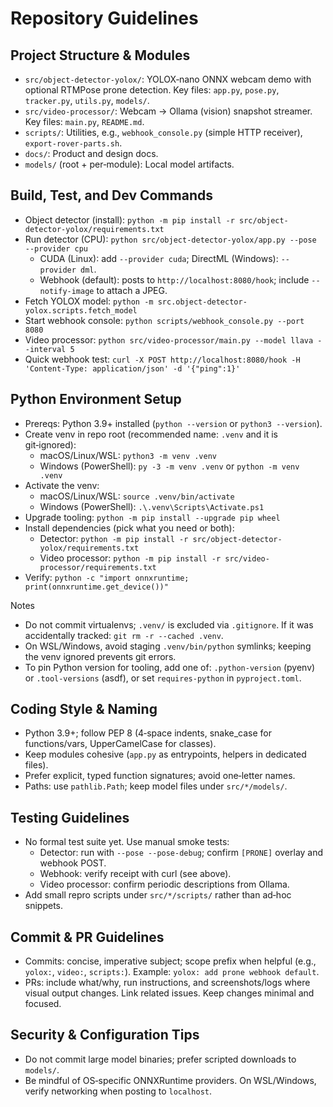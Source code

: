# Repository Guidelines

## Project Structure & Modules
- `src/object-detector-yolox/`: YOLOX‑nano ONNX webcam demo with optional RTMPose prone detection. Key files: `app.py`, `pose.py`, `tracker.py`, `utils.py`, `models/`.
- `src/video-processor/`: Webcam → Ollama (vision) snapshot streamer. Key files: `main.py`, `README.md`.
- `scripts/`: Utilities, e.g., `webhook_console.py` (simple HTTP receiver), `export-rover-parts.sh`.
- `docs/`: Product and design docs.
- `models/` (root + per‑module): Local model artifacts.

## Build, Test, and Dev Commands
- Object detector (install): `python -m pip install -r src/object-detector-yolox/requirements.txt`
- Run detector (CPU): `python src/object-detector-yolox/app.py --pose --provider cpu`
  - CUDA (Linux): add `--provider cuda`; DirectML (Windows): `--provider dml`.
  - Webhook (default): posts to `http://localhost:8080/hook`; include `--notify-image` to attach a JPEG.
- Fetch YOLOX model: `python -m src.object-detector-yolox.scripts.fetch_model`
- Start webhook console: `python scripts/webhook_console.py --port 8080`
- Video processor: `python src/video-processor/main.py --model llava --interval 5`
- Quick webhook test: `curl -X POST http://localhost:8080/hook -H 'Content-Type: application/json' -d '{"ping":1}'`

## Python Environment Setup
- Prereqs: Python 3.9+ installed (`python --version` or `python3 --version`).
- Create venv in repo root (recommended name: `.venv` and it is git‑ignored):
  - macOS/Linux/WSL: `python3 -m venv .venv`
  - Windows (PowerShell): `py -3 -m venv .venv` or `python -m venv .venv`
- Activate the venv:
  - macOS/Linux/WSL: `source .venv/bin/activate`
  - Windows (PowerShell): `.\.venv\Scripts\Activate.ps1`
- Upgrade tooling: `python -m pip install --upgrade pip wheel`
- Install dependencies (pick what you need or both):
  - Detector: `python -m pip install -r src/object-detector-yolox/requirements.txt`
  - Video processor: `python -m pip install -r src/video-processor/requirements.txt`
- Verify: `python -c "import onnxruntime; print(onnxruntime.get_device())"`

Notes
- Do not commit virtualenvs; `.venv/` is excluded via `.gitignore`. If it was accidentally tracked: `git rm -r --cached .venv`.
- On WSL/Windows, avoid staging `.venv/bin/python` symlinks; keeping the venv ignored prevents git errors.
- To pin Python version for tooling, add one of: `.python-version` (pyenv) or `.tool-versions` (asdf), or set `requires-python` in `pyproject.toml`.

## Coding Style & Naming
- Python 3.9+; follow PEP 8 (4‑space indents, snake_case for functions/vars, UpperCamelCase for classes).
- Keep modules cohesive (`app.py` as entrypoints, helpers in dedicated files).
- Prefer explicit, typed function signatures; avoid one‑letter names.
- Paths: use `pathlib.Path`; keep model files under `src/*/models/`.

## Testing Guidelines
- No formal test suite yet. Use manual smoke tests:
  - Detector: run with `--pose --pose-debug`; confirm `[PRONE]` overlay and webhook POST.
  - Webhook: verify receipt with curl (see above).
  - Video processor: confirm periodic descriptions from Ollama.
- Add small repro scripts under `src/*/scripts/` rather than ad‑hoc snippets.

## Commit & PR Guidelines
- Commits: concise, imperative subject; scope prefix when helpful (e.g., `yolox:`, `video:`, `scripts:`). Example: `yolox: add prone webhook default`.
- PRs: include what/why, run instructions, and screenshots/logs where visual output changes. Link related issues. Keep changes minimal and focused.

## Security & Configuration Tips
- Do not commit large model binaries; prefer scripted downloads to `models/`.
- Be mindful of OS‑specific ONNXRuntime providers. On WSL/Windows, verify networking when posting to `localhost`.
